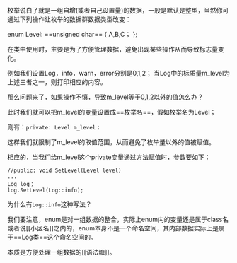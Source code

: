 枚举说白了就是一组自增(或者自己设置量)的数据，一般是默认是整型，当然你可通过下列操作让枚举的数据群数据类型改变：

enum Level: ==unsigned char==
{
	A,B,C；
};

在类中使用时，主要是为了方便管理数据，避免出现某些操作从而导致标志量变化。

例如我们设置Log，info，warn，error分别是0,1,2；
当Log中的标质量m_level为上述三者之一，则打印相应的内容。

那么问题来了，如果操作不慎，导致m_level等于0,1,2以外的值怎么办？

此时我们就可以把m_level的变量设置成==枚举名==，假如枚举名为Level；

则有：`private: Level m_level；`

这样我们就限制了m_level的取值范围，从而避免了枚举量以外的值被赋值。

相应的，当我们给m_level这个private变量通过方法赋值时，参数要如下：

```
//public: void SetLevel(Level level)
...
Log log；
log.SetLevel(Log::info);
```

为什么有`Log::info`这种写法？

我们要注意，enum是对一组数据的整合，实际上enum内的变量还是属于class名或者说[[小区名]]之内的，enum本身不是一个命名空间，其内部数据实际上是属于==Log类==这个命名空间的。


本质是方便处理一组数据的[[语法糖]]。